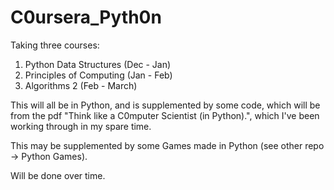 # C0ursera_Pyth0n

Taking three courses:

1. Python Data Structures (Dec - Jan)
2. Principles of Computing (Jan - Feb) 
3. Algorithms 2 (Feb - March)

This will all be in Python, and is supplemented by some code,
which will be from the pdf "Think like a C0mputer Scientist (in Python).",
which I've been working through in my spare time.

This may be supplemented by some Games made in Python (see other repo -> Python Games).

Will be done over time. 
